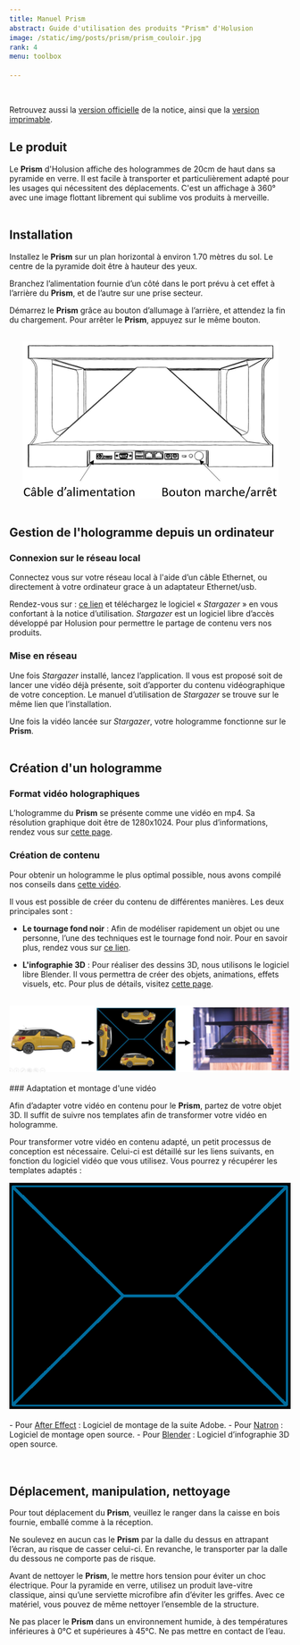 ```yaml
---
title: Manuel Prism
abstract: Guide d'utilisation des produits "Prism" d'Holusion
image: /static/img/posts/prism/prism_couloir.jpg
rank: 4
menu: toolbox

---
```


<br />

Retrouvez aussi la <a href="/static/img/posts/prism/Notice_Officielle.pdf">version officielle</a> de la notice, ainsi que la <a href="/static/img/posts/prism/Notice_Imprimable.pdf">version imprimable</a>.


## Le produit

Le **Prism** d'Holusion affiche des hologrammes de 20cm de haut dans sa pyramide en verre. Il est facile à transporter et particulièrement adapté pour les usages qui nécessitent des déplacements. C'est un affichage à 360° avec une image flottant librement qui sublime vos produits à merveille.
<br />
<br />
## Installation

Installez le **Prism** sur un plan horizontal à environ 1.70 mètres du sol. Le centre de la pyramide doit être à hauteur des yeux.

Branchez l’alimentation fournie d’un côté dans le port prévu à cet effet à l’arrière du **Prism**, et de l’autre sur une prise secteur.

Démarrez le **Prism** grâce au bouton d’allumage à l’arrière, et attendez la fin du chargement.
Pour arrêter le **Prism**, appuyez sur le même bouton.
<br />
<br />
<center>
<img class="img-fluid" src="/static/img/posts/prism/Schema_prism.jpg" alt="Schéma Prism" width="459" height="280">
</center>
<br />

## Gestion de l'hologramme depuis un ordinateur

### Connexion sur le réseau local

Connectez vous sur votre réseau local à l'aide d’un câble Ethernet, ou directement à votre ordinateur grace à un adaptateur Ethernet/usb.

Rendez-vous sur :	 <a href="https://github.com/Holusion/stargazer">ce lien</a> et téléchargez le logiciel « *Stargazer* » en vous confortant à la notice d’utilisation.
*Stargazer* est un logiciel libre d’accès développé par Holusion pour permettre le partage de contenu vers nos produits.

### Mise en réseau

Une fois *Stargazer* installé, lancez l’application. Il vous est proposé soit de lancer une vidéo déjà présente, soit d’apporter du contenu vidéographique de votre conception. Le manuel d’utilisation de *Stargazer* se trouve sur le même lien que l’installation.

Une fois la vidéo lancée sur *Stargazer*, votre hologramme fonctionne sur le **Prism**.
<br />
<br />
## Création d'un hologramme

### Format vidéo holographiques

L’hologramme du **Prism** se présente comme une vidéo en mp4. Sa résolution graphique doit être de 1280x1024.
Pour plus d’informations, rendez vous sur <a href="/dev/fr/content/">cette page</a>.

### Création de contenu

Pour obtenir un hologramme le plus optimal possible, nous avons compilé nos conseils dans <a href="https://www.youtube.com/watch?v=l-0kverv6OA">cette vidéo</a>.

Il vous est possible de créer du contenu de différentes manières. Les deux principales sont :

- **Le tournage fond noir** :
Afin de modéliser rapidement un objet ou une personne, l’une des techniques est le tournage fond noir.
Pour en savoir plus, rendez vous sur <a href="/dev/fr/content/recording/index">ce lien</a>.

- **L'infographie 3D** :
Pour réaliser des dessins 3D, nous utilisons le logiciel libre Blender. Il vous permettra de créer des objets, animations, effets visuels, etc.
Pour plus de détails, visitez <a href="/dev/fr/content/blender/index">cette page</a>.
<br />
<center>
<img class="img-fluid" src="/static/img/posts/prism/Infographie.jpg" alt="Passer d'un objet à un hologramme">
</center>
<br />
### Adaptation et montage d'une vidéo

Afin d’adapter votre vidéo en contenu pour le **Prism**, partez de votre objet 3D. Il suffit de suivre nos templates afin de transformer votre vidéo en hologramme.

Pour transformer votre vidéo en contenu adapté, un petit processus de conception est nécessaire. Celui-ci est détaillé sur les liens suivants, en fonction du logiciel vidéo que vous utilisez. Vous pourrez y récupérer les templates adaptés :


<div class="contenu">
<img src="/static/img/posts/prism/Pyramide.png" alt="Format vidéo de la pyramide" style="img-fluid" /></div>
<br />
- Pour <a href="/dev/fr/content/after_effect/index">After Effect</a> : Logiciel de montage de la suite Adobe.
- Pour <a href="/dev/fr/content/natron/index">Natron</a> : Logiciel de montage open source.
- Pour <a href="/dev/fr/content/blender/index">Blender</a> : Logiciel d’infographie 3D open source.
<br />
<br />
<br />

## Déplacement, manipulation, nettoyage

Pour tout déplacement du **Prism**, veuillez le ranger dans la caisse en bois fournie, emballé comme à la réception.

Ne soulevez en aucun cas le **Prism** par la dalle du dessus en attrapant l’écran, au risque de casser celui-ci. En revanche, le transporter par la dalle du dessous ne comporte pas de risque.

Avant de nettoyer le **Prism**, le mettre hors tension pour éviter un choc électrique. Pour la pyramide en verre, utilisez un produit lave-vitre classique, ainsi qu’une serviette microfibre afin d’éviter les griffes. Avec ce matériel, vous pouvez de même nettoyer l’ensemble de la structure.

Ne pas placer le **Prism** dans un environnement humide, à des températures inférieures à 0°C et supérieures à 45°C. Ne pas mettre en contact de l’eau.
